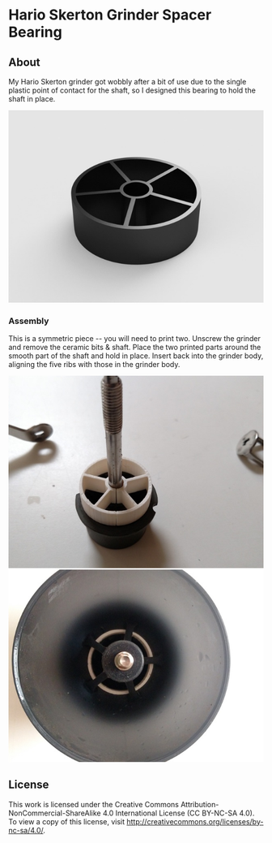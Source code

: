 Hario Skerton Grinder Spacer Bearing
================
About
-------
My Hario Skerton grinder got wobbly after a bit of use due to the single plastic point of contact for the shaft, so I designed this bearing to hold the shaft in place.

![Alt text](images/hario_skerton_grinder_spacer_bearing_cloud_render.jpg?raw=true "Model Rendering")

### Assembly
This is a symmetric piece -- you will need to print two. Unscrew the grinder and remove the ceramic bits & shaft. Place the two printed parts around the smooth part of the shaft and hold in place. Insert back into the grinder body, aligning the five ribs with those in the grinder body.

![Alt text](images/IMG_20150804_093859513_preview_featured.jpg?raw=true "Assembly Instructions")
![Alt text](images/IMG_20150804_094034138_overhead.jpg?raw=true "Assembly from Above")


License
-------

This work is licensed under the  Creative Commons Attribution-NonCommercial-ShareAlike 4.0 International License (CC BY-NC-SA 4.0). To view a copy of this license, visit <http://creativecommons.org/licenses/by-nc-sa/4.0/>.
